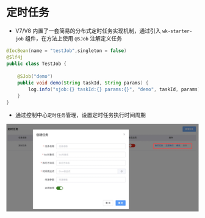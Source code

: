 # 定时任务

* V7/V8 内置了一套简易的分布式定时任务实现机制，通过引入 `wk-starter-job` 组件，在方法上使用 `@SJob` 注解定义任务


```java
@IocBean(name = "testJob",singleton = false)
@Slf4j
public class TestJob {

    @SJob("demo")
    public void demo(String taskId, String params) {
        log.info("sjob:{} taskId:{} params:{}", "demo", taskId, params);
    }
}
```

* 通过控制中心`定时任务`管理，设置定时任务执行时间周期

![定时任务1](../../images/feature/task01.jpg)